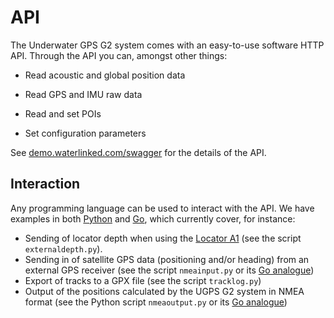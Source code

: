 # API

The Underwater GPS G2 system comes with an easy-to-use software HTTP API. Through the API you can, amongst other things:

* Read acoustic and global position data

* Read GPS and IMU raw data

* Read and set POIs

* Set configuration parameters

See [demo.waterlinked.com/swagger](http://demo.waterlinked.com/swagger) for the details of the API.

## Interaction

Any programming language can be used to interact with the API. We have examples in both [Python](https://github.com/waterlinked/examples) and [Go](https://github.com/waterlinked/ugps-nmea-go), which currently cover, for instance:

* Sending of locator depth when using the [Locator A1](../locators/locator-a1.md) (see the script `externaldepth.py`).
* Sending in of satellite GPS data (positioning and/or heading) from an external GPS receiver (see the script `nmeainput.py` or its [Go analogue](https://github.com/waterlinked/ugps-nmea-go))
* Export of tracks to a GPX file (see the script `tracklog.py`)
* Output of the positions calculated by the UGPS G2 system in NMEA format (see the Python script `nmeaoutput.py` or its [Go analogue](https://github.com/waterlinked/ugps-nmea-go))
